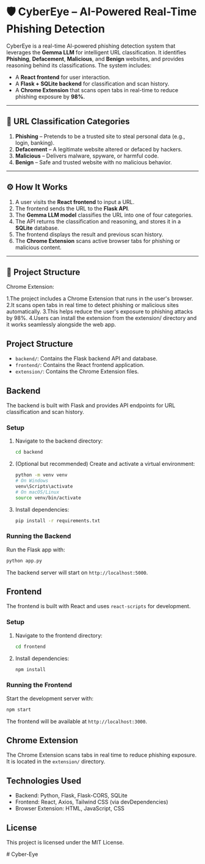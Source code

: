 # 🛡️ CyberEye – AI-Powered Real-Time Phishing Detection

CyberEye is a real-time AI-powered phishing detection system that leverages the **Gemma LLM** for intelligent URL classification. It identifies **Phishing**, **Defacement**, **Malicious**, and **Benign** websites, and provides reasoning behind its classifications. The system includes:

- A **React frontend** for user interaction.
- A **Flask + SQLite backend** for classification and scan history.
- A **Chrome Extension** that scans open tabs in real-time to reduce phishing exposure by **98%**.

---

## 🧠 URL Classification Categories

1. **Phishing** – Pretends to be a trusted site to steal personal data (e.g., login, banking).
2. **Defacement** – A legitimate website altered or defaced by hackers.
3. **Malicious** – Delivers malware, spyware, or harmful code.
4. **Benign** – Safe and trusted website with no malicious behavior.

---

## ⚙️ How It Works

1. A user visits the **React frontend** to input a URL.
2. The frontend sends the URL to the **Flask API**.
3. The **Gemma LLM model** classifies the URL into one of four categories.
4. The API returns the classification and reasoning, and stores it in a **SQLite** database.
5. The frontend displays the result and previous scan history.
6. The **Chrome Extension** scans active browser tabs for phishing or malicious content.

---

## 🧩 Project Structure


Chrome Extension:

1.The project includes a Chrome Extension that runs in the user's browser.
2.It scans open tabs in real time to detect phishing or malicious sites automatically.
3.This helps reduce the user's exposure to phishing attacks by 98%.
4.Users can install the extension from the extension/ directory and it works seamlessly alongside the web app.

## Project Structure

- `backend/`: Contains the Flask backend API and database.
- `frontend/`: Contains the React frontend application.
- `extension/`: Contains the Chrome Extension files.

## Backend

The backend is built with Flask and provides API endpoints for URL classification and scan history.

### Setup

1. Navigate to the backend directory:
   ```bash
   cd backend
   ```

2. (Optional but recommended) Create and activate a virtual environment:
   ```bash
   python -m venv venv
   # On Windows
   venv\Scripts\activate
   # On macOS/Linux
   source venv/bin/activate
   ```

3. Install dependencies:
   ```bash
   pip install -r requirements.txt
   ```

### Running the Backend

Run the Flask app with:

```bash
python app.py
```

The backend server will start on `http://localhost:5000`.

## Frontend

The frontend is built with React and uses `react-scripts` for development.

### Setup

1. Navigate to the frontend directory:
   ```bash
   cd frontend
   ```

2. Install dependencies:
   ```bash
   npm install
   ```

### Running the Frontend

Start the development server with:

```bash
npm start
```

The frontend will be available at `http://localhost:3000`.

## Chrome Extension

The Chrome Extension scans tabs in real time to reduce phishing exposure. It is located in the `extension/` directory.

## Technologies Used

- Backend: Python, Flask, Flask-CORS, SQLite
- Frontend: React, Axios, Tailwind CSS (via devDependencies)
- Browser Extension: HTML, JavaScript, CSS


## License

This project is licensed under the MIT License.


#   C y b e r - E y e 
 
 
